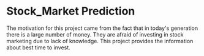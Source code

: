 # Stock_Market Prediction
The motivation for this project came from the fact that in today's generation there is a large number of money. They are afraid of investing in stock marketing due to lack of knowledge. This project provides the information about best time to invest. 
